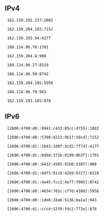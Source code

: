 ## IPv4
```
 162.159.192.237:1002
```
```
 162.159.204.183:7152
```
```
 162.159.193.94:4177
```
```
 188.114.96.78:1701
```
```
 162.159.204.8:908
```
```
 188.114.99.27:8319
```
```
 188.114.98.50:8742
```
```
 162.159.204.185:5956
```
```
 188.114.96.78:943
```
```
 162.159.193.105:878
```

## IPv6
```
 [2606:4700:d0::9941:c433:85cc:d755]:1002
```
```
 [2606:4700:d0::5708:d213:9b17:50cd]:7152
```
```
 [2606:4700:d1::2b43:1d8f:3cd2:7f7d]:4177
```
```
 [2606:4700:d1::8d9d:371b:0199:0b3f]:1701
```
```
 [2606:4700:d0::6432:4585:91b0:530f]:908
```
```
 [2606:4700:d1::84f5:91c0:4269:b727]:8319
```
```
 [2606:4700:d1::4a45:fcc2:4e77:f905]:8742
```
```
 [2606:4700:d0::4654:701c:cf7d:4308]:5956
```
```
 [2606:4700:d0::1de6:28a6:5136:ba1a]:943
```
```
 [2606:4700:d1::ccc4:52f0:fdc2:772e]:878
```
